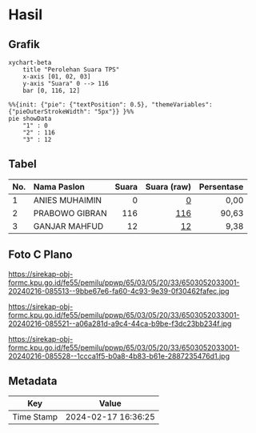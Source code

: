 # Hasil

## Grafik

```mermaid
xychart-beta
    title "Perolehan Suara TPS"
    x-axis [01, 02, 03]
    y-axis "Suara" 0 --> 116
    bar [0, 116, 12]
```

```mermaid
%%{init: {"pie": {"textPosition": 0.5}, "themeVariables": {"pieOuterStrokeWidth": "5px"}} }%%
pie showData
    "1" : 0
    "2" : 116
    "3" : 12
```

## Tabel

| No. | Nama Paslon    | Suara | Suara (raw) | Persentase |
|:--- |:-------------- | -----:| -----------:| ----------:|
| 1   | ANIES MUHAIMIN | 0     | [0][p-1]    | 0,00       |
| 2   | PRABOWO GIBRAN | 116   | [116][p-2]  | 90,63      |
| 3   | GANJAR MAHFUD  | 12    | [12][p-3]   | 9,38       |


[p-1]: https://github.com/gigit-pemilu/pemilu-2024-65-kalimantan-utara/blob/main/pilpres/hitung-suara/sub/65-kalimantan-utara/sub/03-nunukan/sub/05-krayan/sub/2033-liang-tuer/sub/001-tps/sub/paslon-1.txt
[p-2]: https://github.com/gigit-pemilu/pemilu-2024-65-kalimantan-utara/blob/main/pilpres/hitung-suara/sub/65-kalimantan-utara/sub/03-nunukan/sub/05-krayan/sub/2033-liang-tuer/sub/001-tps/sub/paslon-2.txt
[p-3]: https://github.com/gigit-pemilu/pemilu-2024-65-kalimantan-utara/blob/main/pilpres/hitung-suara/sub/65-kalimantan-utara/sub/03-nunukan/sub/05-krayan/sub/2033-liang-tuer/sub/001-tps/sub/paslon-3.txt

## Foto C Plano

https://sirekap-obj-formc.kpu.go.id/fe55/pemilu/ppwp/65/03/05/20/33/6503052033001-20240216-085513--9bbe67e6-fa60-4c93-9e39-0f30462fafec.jpg

https://sirekap-obj-formc.kpu.go.id/fe55/pemilu/ppwp/65/03/05/20/33/6503052033001-20240216-085521--a06a281d-a9c4-44ca-b9be-f3dc23bb234f.jpg

https://sirekap-obj-formc.kpu.go.id/fe55/pemilu/ppwp/65/03/05/20/33/6503052033001-20240216-085528--1ccca1f5-b0a8-4b83-b61e-2887235476d1.jpg


## Metadata

| Key        | Value               |
| ---------- | ------------------- |
| Time Stamp | 2024-02-17 16:36:25 |



